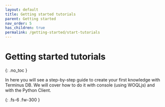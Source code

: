 ```yaml
---
layout: default
title: Getting started tutorials
parent: Getting started
nav_order: 5
has_children: true
permalink: /getting-started/start-tutorials
---
```


# Getting started tutorials
{: .no_toc }

In here you will see a step-by-step guide to create your first knowledge with Terminus DB. We will cover how to do it with console (using WOQLjs) and with the Python Client.

{: .fs-6 .fw-300 }
